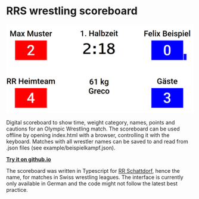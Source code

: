 # RRS wrestling scoreboard

[![Screenshot](example/screenshot.png)](https://polettif.github.io/rrs-wrestling-scoreboard/)

Digital scoreboard to show time, weight category, names, points and cautions for an Olympic Wrestling match. The scoreboard can be used offline by opening index.html with a browser, controlling it with the keyboard. Matches with all wrestler names can be saved to and read from .json files (see example/beispielkampf.json). 

**[Try it on github.io](https://polettif.github.io/rrs-wrestling-scoreboard/)**

The scoreboard was written in Typescript for [RR Schattdorf](http://www.rrschattdorf.ch/), hence the name, for matches in Swiss wrestling leagues. The interface is currently only available in German and the code might not follow the latest best practice.
